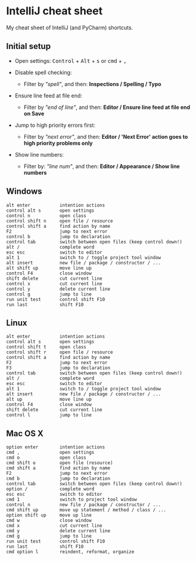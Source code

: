IntelliJ cheat sheet
====================

My cheat sheet of IntelliJ (and PyCharm) shortcuts.


Initial setup
-------------

- Open settings:
  <kbd>Control</kbd> + <kbd>Alt</kbd> + <kbd>s</kbd> or <kbd>cmd</kbd> + <kbd>,</kbd>

- Disable spell checking:
  - Filter by *"spell"*, and then: **Inspections / Spelling / Typo**

- Ensure line feed at file end:
  - Filter by *"end of line"*, and then: **Editor / Ensure line feed at file end on Save**

- Jump to high priority errors first:
  - Filter by *"next error"*, and then: **Editor / 'Next Error' action goes to high priority problems only**

- Show line numbers:
  - Filter by: *"line num"*, and then: **Editor / Appearance / Show line numbers**


Windows
-------

    alt enter           intention actions
    control alt s       open settings
    control n           open class
    control shift n     open file / resource
    control shift a     find action by name
    F2                  jump to next error
    control b           jump to declaration
    control tab         switch between open files (keep control down!)
    alt /               complete word
    esc esc             switch to editor
    alt 1               switch to / toggle project tool window
    alt insert          new file / package / constructor / ...
    alt shift up        move line up
    control F4          close window
    shift delete        cut current line
    control x           cut current line
    control y           delete current line
    control g           jump to line
    run unit test       control shift F10
    run last            shift F10


Linux
-----

    alt enter           intention actions
    control alt s       open settings
    control shift t     open class
    control shift r     open file / resource
    control shift a     find action by name
    F2                  jump to next error
    F3                  jump to declaration
    control tab         switch between open files (keep control down!)
    alt /               complete word
    esc esc             switch to editor
    alt 1               switch to / toggle project tool window
    alt insert          new file / package / constructor / ...
    alt up              move line up
    control F4          close window
    shift delete        cut current line
    control l           jump to line


Mac OS X
--------

    option enter        intention actions
    cmd ,               open settings
    cmd o               open class
    cmd shift o         open file (resource)
    cmd shift a         find action by name
    F2                  jump to next error
    cmd b               jump to declaration
    control tab         switch between open files (keep control down!)
    option /            complete word
    esc esc             switch to editor
    cmd 1               switch to project tool window
    control n           new file / package / constructor / ...
    cmd shift up        move up statement / method / class / ...
    option shift up     move up line
    cmd w               close window
    cmd x               cut current line
    cmd y               delete current line
    cmd g               jump to line
    run unit test       control shift F10
    run last            shift F10
    cmd option l        reindent, reformat, organize

